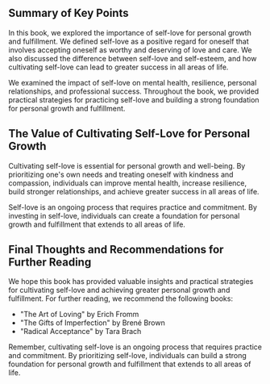 
Summary of Key Points
---------------------

In this book, we explored the importance of self-love for personal growth and fulfillment. We defined self-love as a positive regard for oneself that involves accepting oneself as worthy and deserving of love and care. We also discussed the difference between self-love and self-esteem, and how cultivating self-love can lead to greater success in all areas of life.

We examined the impact of self-love on mental health, resilience, personal relationships, and professional success. Throughout the book, we provided practical strategies for practicing self-love and building a strong foundation for personal growth and fulfillment.

The Value of Cultivating Self-Love for Personal Growth
------------------------------------------------------

Cultivating self-love is essential for personal growth and well-being. By prioritizing one's own needs and treating oneself with kindness and compassion, individuals can improve mental health, increase resilience, build stronger relationships, and achieve greater success in all areas of life.

Self-love is an ongoing process that requires practice and commitment. By investing in self-love, individuals can create a foundation for personal growth and fulfillment that extends to all areas of life.

Final Thoughts and Recommendations for Further Reading
------------------------------------------------------

We hope this book has provided valuable insights and practical strategies for cultivating self-love and achieving greater personal growth and fulfillment. For further reading, we recommend the following books:

* "The Art of Loving" by Erich Fromm
* "The Gifts of Imperfection" by Brené Brown
* "Radical Acceptance" by Tara Brach

Remember, cultivating self-love is an ongoing process that requires practice and commitment. By prioritizing self-love, individuals can build a strong foundation for personal growth and fulfillment that extends to all areas of life.

